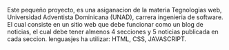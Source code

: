 Este pequeño proyecto, es una asiganacion de la materia Tegnologias web, Universidad Adventista Dominicana (UNAD), carrera ingenieria de software.
El cual consiste en un sitio web que debe funcionar como un blog de noticias, el cual debe tener almenos 4 secciones y 5 noticias publicada en cada seccion.
lenguasjes ha utilizar: HTML, CSS, JAVASCRIPT.
